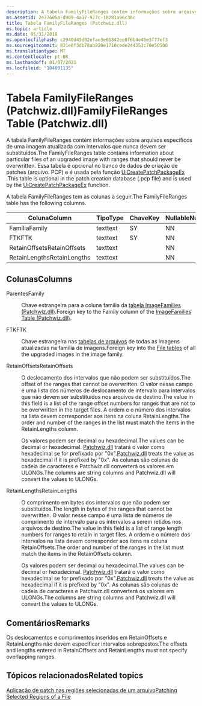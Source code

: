 ```yaml
---
description: A tabela FamilyFileRanges contém informações sobre arquivos específicos de uma imagem atualizada com intervalos que nunca devem ser substituídos.
ms.assetid: 2e77605a-d909-4a17-977c-18281a96c36c
title: Tabela FamilyFileRanges (Patchwiz.dll)
ms.topic: article
ms.date: 05/31/2018
ms.openlocfilehash: c2940d45d82efae3e61842ee0f6b4e46e3f77ef3
ms.sourcegitcommit: 831e8f3db78ab820e1710cede244553c70e50500
ms.translationtype: MT
ms.contentlocale: pt-BR
ms.lasthandoff: 01/07/2021
ms.locfileid: "104091135"
---
```

# <a name="familyfileranges-table-patchwizdll"></a><span data-ttu-id="49663-103">Tabela FamilyFileRanges (Patchwiz.dll)</span><span class="sxs-lookup"><span data-stu-id="49663-103">FamilyFileRanges Table (Patchwiz.dll)</span></span>

<span data-ttu-id="49663-104">A tabela FamilyFileRanges contém informações sobre arquivos específicos de uma imagem atualizada com intervalos que nunca devem ser substituídos.</span><span class="sxs-lookup"><span data-stu-id="49663-104">The FamilyFileRanges table contains information about particular files of an upgraded image with ranges that should never be overwritten.</span></span> <span data-ttu-id="49663-105">Essa tabela é opcional no banco de dados de criação de patches (arquivo. PCP) e é usada pela função [UiCreatePatchPackageEx](uicreatepatchpackageex--patchwiz-dll-.md) .</span><span class="sxs-lookup"><span data-stu-id="49663-105">This table is optional in the patch creation database (.pcp file) and is used by the [UiCreatePatchPackageEx](uicreatepatchpackageex--patchwiz-dll-.md) function.</span></span>

<span data-ttu-id="49663-106">A tabela FamilyFileRanges tem as colunas a seguir.</span><span class="sxs-lookup"><span data-stu-id="49663-106">The FamilyFileRanges table has the following columns.</span></span>



| <span data-ttu-id="49663-107">Coluna</span><span class="sxs-lookup"><span data-stu-id="49663-107">Column</span></span>        | <span data-ttu-id="49663-108">Tipo</span><span class="sxs-lookup"><span data-stu-id="49663-108">Type</span></span> | <span data-ttu-id="49663-109">Chave</span><span class="sxs-lookup"><span data-stu-id="49663-109">Key</span></span> | <span data-ttu-id="49663-110">Nullable</span><span class="sxs-lookup"><span data-stu-id="49663-110">Nullable</span></span> |
|---------------|------|-----|----------|
| <span data-ttu-id="49663-111">Família</span><span class="sxs-lookup"><span data-stu-id="49663-111">Family</span></span>        | <span data-ttu-id="49663-112">text</span><span class="sxs-lookup"><span data-stu-id="49663-112">text</span></span> | <span data-ttu-id="49663-113">S</span><span class="sxs-lookup"><span data-stu-id="49663-113">Y</span></span>   | <span data-ttu-id="49663-114">N</span><span class="sxs-lookup"><span data-stu-id="49663-114">N</span></span>        |
| <span data-ttu-id="49663-115">FTK</span><span class="sxs-lookup"><span data-stu-id="49663-115">FTK</span></span>           | <span data-ttu-id="49663-116">text</span><span class="sxs-lookup"><span data-stu-id="49663-116">text</span></span> | <span data-ttu-id="49663-117">S</span><span class="sxs-lookup"><span data-stu-id="49663-117">Y</span></span>   | <span data-ttu-id="49663-118">N</span><span class="sxs-lookup"><span data-stu-id="49663-118">N</span></span>        |
| <span data-ttu-id="49663-119">RetainOffsets</span><span class="sxs-lookup"><span data-stu-id="49663-119">RetainOffsets</span></span> | <span data-ttu-id="49663-120">text</span><span class="sxs-lookup"><span data-stu-id="49663-120">text</span></span> |     | <span data-ttu-id="49663-121">N</span><span class="sxs-lookup"><span data-stu-id="49663-121">N</span></span>        |
| <span data-ttu-id="49663-122">RetainLengths</span><span class="sxs-lookup"><span data-stu-id="49663-122">RetainLengths</span></span> | <span data-ttu-id="49663-123">text</span><span class="sxs-lookup"><span data-stu-id="49663-123">text</span></span> |     | <span data-ttu-id="49663-124">N</span><span class="sxs-lookup"><span data-stu-id="49663-124">N</span></span>        |



 

## <a name="columns"></a><span data-ttu-id="49663-125">Colunas</span><span class="sxs-lookup"><span data-stu-id="49663-125">Columns</span></span>

<dl> <dt>

<span data-ttu-id="49663-126"><span id="Family"></span><span id="family"></span><span id="FAMILY"></span>Parentes</span><span class="sxs-lookup"><span data-stu-id="49663-126"><span id="Family"></span><span id="family"></span><span id="FAMILY"></span>Family</span></span>
</dt> <dd>

<span data-ttu-id="49663-127">Chave estrangeira para a coluna família da [tabela ImageFamilies (Patchwiz.dll)](imagefamilies-table-patchwiz-dll-.md).</span><span class="sxs-lookup"><span data-stu-id="49663-127">Foreign key to the Family column of the [ImageFamilies Table (Patchwiz.dll)](imagefamilies-table-patchwiz-dll-.md).</span></span>

</dd> <dt>

<span data-ttu-id="49663-128"><span id="FTK"></span><span id="ftk"></span>FTK</span><span class="sxs-lookup"><span data-stu-id="49663-128"><span id="FTK"></span><span id="ftk"></span>FTK</span></span>
</dt> <dd>

<span data-ttu-id="49663-129">Chave estrangeira nas [tabelas de arquivos](file-table.md) de todas as imagens atualizadas na família de imagens.</span><span class="sxs-lookup"><span data-stu-id="49663-129">Foreign key into the [File tables](file-table.md) of all the upgraded images in the image family.</span></span>

</dd> <dt>

<span data-ttu-id="49663-130"><span id="RetainOffsets"></span><span id="retainoffsets"></span><span id="RETAINOFFSETS"></span>RetainOffsets</span><span class="sxs-lookup"><span data-stu-id="49663-130"><span id="RetainOffsets"></span><span id="retainoffsets"></span><span id="RETAINOFFSETS"></span>RetainOffsets</span></span>
</dt> <dd>

<span data-ttu-id="49663-131">O deslocamento dos intervalos que não podem ser substituídos.</span><span class="sxs-lookup"><span data-stu-id="49663-131">The offset of the ranges that cannot be overwritten.</span></span> <span data-ttu-id="49663-132">O valor nesse campo é uma lista dos números de deslocamento de intervalo para intervalos que não devem ser substituídos nos arquivos de destino.</span><span class="sxs-lookup"><span data-stu-id="49663-132">The value in this field is a list of the range offset numbers for ranges that are not to be overwritten in the target files.</span></span> <span data-ttu-id="49663-133">A ordem e o número dos intervalos na lista devem corresponder aos itens na coluna RetainLengths.</span><span class="sxs-lookup"><span data-stu-id="49663-133">The order and number of the ranges in the list must match the items in the RetainLengths column.</span></span>

<span data-ttu-id="49663-134">Os valores podem ser decimal ou hexadecimal.</span><span class="sxs-lookup"><span data-stu-id="49663-134">The values can be decimal or hexadecimal.</span></span> <span data-ttu-id="49663-135">[Patchwiz.dll](patchwiz-dll.md) tratará o valor como hexadecimal se for prefixado por "0x".</span><span class="sxs-lookup"><span data-stu-id="49663-135">[Patchwiz.dll](patchwiz-dll.md) treats the value as hexadecimal if it is prefixed by "0x".</span></span> <span data-ttu-id="49663-136">As colunas são colunas de cadeia de caracteres e Patchwiz.dll converterá os valores em ULONGs.</span><span class="sxs-lookup"><span data-stu-id="49663-136">The columns are string columns and Patchwiz.dll will convert the values to ULONGs.</span></span>

</dd> <dt>

<span data-ttu-id="49663-137"><span id="RetainLengths"></span><span id="retainlengths"></span><span id="RETAINLENGTHS"></span>RetainLengths</span><span class="sxs-lookup"><span data-stu-id="49663-137"><span id="RetainLengths"></span><span id="retainlengths"></span><span id="RETAINLENGTHS"></span>RetainLengths</span></span>
</dt> <dd>

<span data-ttu-id="49663-138">O comprimento em bytes dos intervalos que não podem ser substituídos.</span><span class="sxs-lookup"><span data-stu-id="49663-138">The length in bytes of the ranges that cannot be overwritten.</span></span> <span data-ttu-id="49663-139">O valor nesse campo é uma lista de números de comprimento de intervalo para os intervalos a serem retidos nos arquivos de destino.</span><span class="sxs-lookup"><span data-stu-id="49663-139">The value in this field is a list of range length numbers for ranges to retain in target files.</span></span> <span data-ttu-id="49663-140">A ordem e o número dos intervalos na lista devem corresponder aos itens na coluna RetainOffsets.</span><span class="sxs-lookup"><span data-stu-id="49663-140">The order and number of the ranges in the list must match the items in the RetainOffsets column.</span></span>

<span data-ttu-id="49663-141">Os valores podem ser decimal ou hexadecimal.</span><span class="sxs-lookup"><span data-stu-id="49663-141">The values can be decimal or hexadecimal.</span></span> <span data-ttu-id="49663-142">[Patchwiz.dll](patchwiz-dll.md) tratará o valor como hexadecimal se for prefixado por "0x".</span><span class="sxs-lookup"><span data-stu-id="49663-142">[Patchwiz.dll](patchwiz-dll.md) treats the value as hexadecimal if it is prefixed by "0x".</span></span> <span data-ttu-id="49663-143">As colunas são colunas de cadeia de caracteres e Patchwiz.dll converterá os valores em ULONGs.</span><span class="sxs-lookup"><span data-stu-id="49663-143">The columns are string columns and Patchwiz.dll will convert the values to ULONGs.</span></span>

</dd> </dl>

## <a name="remarks"></a><span data-ttu-id="49663-144">Comentários</span><span class="sxs-lookup"><span data-stu-id="49663-144">Remarks</span></span>

<span data-ttu-id="49663-145">Os deslocamentos e comprimentos inseridos em RetainOffsets e RetainLengths não devem especificar intervalos sobrepostos.</span><span class="sxs-lookup"><span data-stu-id="49663-145">The offsets and lengths entered in RetainOffsets and RetainLengths must not specify overlapping ranges.</span></span>

## <a name="related-topics"></a><span data-ttu-id="49663-146">Tópicos relacionados</span><span class="sxs-lookup"><span data-stu-id="49663-146">Related topics</span></span>

<dl> <dt>

[<span data-ttu-id="49663-147">Aplicação de patch nas regiões selecionadas de um arquivo</span><span class="sxs-lookup"><span data-stu-id="49663-147">Patching Selected Regions of a File</span></span>](patching-selected-regions-of-a-file.md)
</dt> </dl>

 

 



